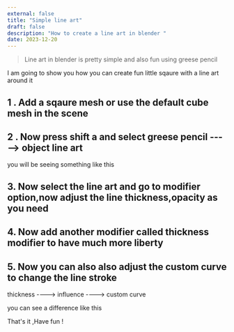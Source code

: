 ```yaml
---
external: false
title: "Simple line art"
draft: false
description: "How to create a line art in blender "
date: 2023-12-20
---
```


> Line art in blender is pretty simple and also fun using greese pencil

I am going to show you how you can create fun little sqaure with a line art around it

## 1 . Add a sqaure mesh or use the default cube mesh in the scene

## 2 . Now press shift a and select greese pencil -----> object line art

you will be seeing something like this

## 3. Now select the line art and go to modifier option,now adjust the line thickness,opacity as you need

## 4. Now add another modifier called thickness modifier to have much more liberty

## 5. Now you can also also adjust the custom curve to change the line stroke

thickness ----> influence ----> custom curve

you can see a difference like this

That's it ,Have fun !

